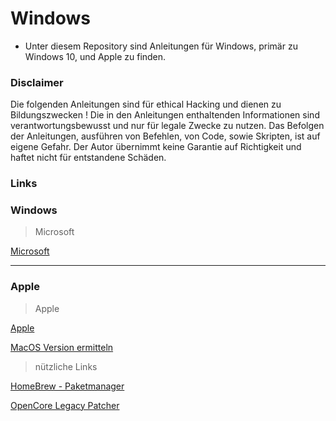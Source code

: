 # Windows

- Unter diesem Repository sind Anleitungen für Windows, primär zu Windows 10, und Apple zu finden.


### Disclaimer
Die folgenden Anleitungen sind für ethical Hacking und dienen zu Bildungszwecken !
Die in den Anleitungen enthaltenden Informationen sind verantwortungsbewusst und nur für legale Zwecke zu nutzen.
Das Befolgen der Anleitungen, ausführen von Befehlen, von Code, sowie Skripten, ist auf eigene Gefahr.
Der Autor übernimmt keine Garantie auf Richtigkeit und haftet nicht für entstandene Schäden.


### Links

### Windows
> Microsoft

[Microsoft](https://www.microsoft.com/de-de)

------------------------------------------------------------------------------------------------------------------------

### Apple
> Apple

[Apple](https://www.apple.com/de/)

[MacOS Version ermitteln](https://support.apple.com/de-de/109033)


> nützliche Links

[HomeBrew - Paketmanager](https://brew.sh/)

[OpenCore Legacy Patcher](https://dortania.github.io/OpenCore-Legacy-Patcher/)

